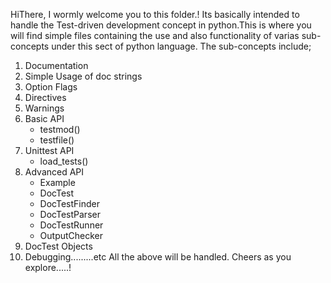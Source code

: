 HiThere,
I wormly welcome you to this folder.!
Its basically intended to handle the Test-driven development concept in python.This is where you will find simple files containing the use and also functionality of varias sub-concepts under this sect of python language.
The sub-concepts include;
1. Documentation
2. Simple Usage of doc strings
3. Option Flags
4. Directives
5. Warnings
6. Basic API
   * testmod()
   * testfile()
7. Unittest API
   * load_tests()
8. Advanced API
   * Example
   * DocTest
   * DocTestFinder
   * DocTestParser
   * DocTestRunner
   * OutputChecker 
9. DocTest Objects
10. Debugging.........etc
All the above will be handled.
Cheers as you explore.....!


